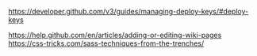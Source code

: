 https://developer.github.com/v3/guides/managing-deploy-keys/#deploy-keys

https://help.github.com/en/articles/adding-or-editing-wiki-pages
https://css-tricks.com/sass-techniques-from-the-trenches/

